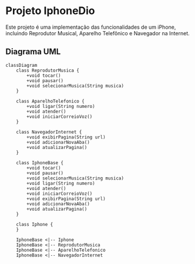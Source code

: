 # Projeto IphoneDio

Este projeto é uma implementação das funcionalidades de um iPhone, incluindo Reprodutor Musical, Aparelho Telefônico e Navegador na Internet.

## Diagrama UML

```mermaid
classDiagram
    class ReprodutorMusica {
        +void tocar()
        +void pausar()
        +void selecionarMusica(String musica)
    }

    class AparelhoTelefonico {
        +void ligar(String numero)
        +void atender()
        +void iniciarCorreioVoz()
    }

    class NavegadorInternet {
        +void exibirPagina(String url)
        +void adicionarNovaAba()
        +void atualizarPagina()
    }

    class IphoneBase {
        +void tocar()
        +void pausar()
        +void selecionarMusica(String musica)
        +void ligar(String numero)
        +void atender()
        +void iniciarCorreioVoz()
        +void exibirPagina(String url)
        +void adicionarNovaAba()
        +void atualizarPagina()
    }

    class Iphone {
    }

    IphoneBase <|-- Iphone
    IphoneBase <|-- ReprodutorMusica
    IphoneBase <|-- AparelhoTelefonico
    IphoneBase <|-- NavegadorInternet
